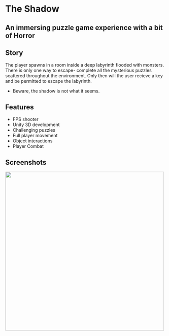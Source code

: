 # The Shadow
## An immersing puzzle game experience with a bit of Horror

## Story

The player spawns in a room inside a deep labyrinth flooded with monsters.
There is only one way to escape- complete all the mysterious puzzles scattered
throughout the environment. Only then will the user recieve a key and be permitted
to escape the labyrinth.

- Beware, the shadow is not what it seems.


## Features
- FPS shooter
- Unity 3D development
- Challenging puzzles
- Full player movement
- Object interactions
- Player Combat


## Screenshots

<p align="left"><img src="https://i.imgur.com/F9b21DJ.png" width="500" /></p>
